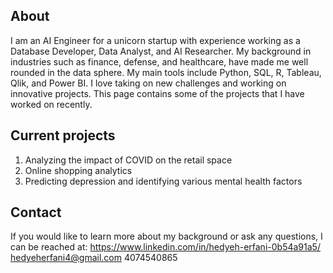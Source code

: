  ## About 

I am an AI Engineer for a unicorn startup with experience working as a Database Developer, Data Analyst, and AI Researcher. My background in industries such as 
finance, defense, and healthcare, have made me well rounded in the data sphere. My main tools include Python, SQL, R, Tableau, Qlik, and Power BI. I love taking on new challenges and working on innovative projects. This page contains
some of the projects that I have worked on recently.

## Current projects

1) Analyzing the impact of COVID on the retail space
2) Online shopping analytics
3) Predicting depression and identifying various mental health factors 

## Contact

If you would like to learn more about my background or ask any questions, I can be reached at:
https://www.linkedin.com/in/hedyeh-erfani-0b54a91a5/
hedyeherfani4@gmail.com
4074540865
